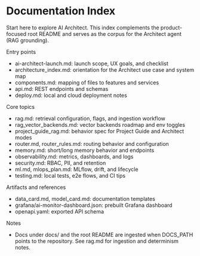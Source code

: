 # Documentation Index

Start here to explore AI Architect. This index complements the product-focused root README and serves as the corpus for the Architect agent (RAG grounding).

Entry points
- ai-architect-launch.md: launch scope, UX goals, and checklist
- architecture_index.md: orientation for the Architect use case and system map
- components.md: mapping of files to features and services
- api.md: REST endpoints and schemas
- deploy.md: local and cloud deployment notes

Core topics
- rag.md: retrieval configuration, flags, and ingestion workflow
- rag_vector_backends.md: vector backends roadmap and env toggles
- project_guide_rag.md: behavior spec for Project Guide and Architect modes
- router.md, router_rules.md: routing behavior and configuration
- memory.md: short/long memory behavior and endpoints
- observability.md: metrics, dashboards, and logs
- security.md: RBAC, PII, and retention
- ml.md, mlops_plan.md: MLflow, drift, and lifecycle
- testing.md: local tests, e2e flows, and CI tips

Artifacts and references
- data_card.md, model_card.md: documentation templates
- grafana/ai-monitor-dashboard.json: prebuilt Grafana dashboard
- openapi.yaml: exported API schema

Notes
- Docs under docs/ and the root README are ingested when DOCS_PATH points to the repository. See rag.md for ingestion and determinism notes.
